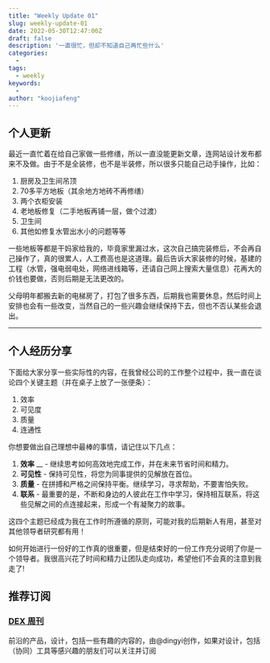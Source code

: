 ```yaml
---
title: "Weekly Update 01"
slug: weekly-update-01
date: 2022-05-30T12:47:00Z
draft: false
description: '一直很忙，但却不知道自己再忙些什么'
categories:
  - 
tags:
  - weekly
keywords:
  - 
author: "koojiafeng"
---
```

## 个人更新

最近一直忙着在给自己家做一些修缮，所以一直没能更新文章，连网站设计发布都来不及做。由于不是全装修，也不是半装修，所以很多只能自己动手操作，比如：  
<!--more-->
1. 厨房及卫生间吊顶
2. 70多平方地板（其余地方地砖不再修缮）
3. 两个衣柜安装
4. 老地板修复（二手地板再铺一层，做个过渡）
5. 卫生间
6. 其他如修复水管出水小的问题等等  

一些地板等都是干妈家给我的，毕竟家里漏过水，这次自己搞完装修后，不会再自己操作了，真的很累人，人工费高也是这道理。最后告诉大家装修的时候，基建的工程（水管，强电弱电处，网络进线箱等，还请自己网上搜索大量信息）花再大的价钱也要做，否则后期是无法更改的。  

父母明年都搬去新的电梯房了，打包了很多东西，后期我也需要休息，然后时间上安排也会有一些改变，当然自己的一些兴趣会继续保持下去，但也不否认某些会退出。  
<hr class="article">

## 个人经历分享

下面给大家分享一些实际性的内容，在我曾经公司的工作整个过程中，我一直在谈论四个关键主题（并在桌子上放了一张便条）：

1. 效率
2. 可见度
3. 质量
4. 连通性

你想要做出自己理想中最棒的事情，请记住以下几点：

1. **效率** __ - 继续思考如何高效地完成工作，并在未来节省时间和精力。
2. **可见性** - 保持可见性，将您为同事提供的见解放在首位。
3. **质量** - 在拼搏和严格之间保持平衡。继续学习，寻求帮助，不要害怕失败。
4. **联系** - 最重要的是，不断和身边的人彼此在工作中学习，保持相互联系，将这些见解之间的点连接起来，形成一个有凝聚力的故事。

这四个主题已经成为我在工作时所遵循的原则，可能对我的后期新人有用，甚至对其他领导者研究都有用！

如何开始进行一份好的工作真的很重要，但是结束好的一份工作充分说明了你是一个领导者。我很高兴花了时间和精力让团队走向成功，希望他们不会真的注意到我走了!

## 推荐订阅

### **[DEX 周刊](https://dex.zhubai.love/)**

前沿的产品，设计，包括一些有趣的内容的，由@dingyi创作，如果对设计，包括（协同）工具等感兴趣的朋友们可以关注并订阅

